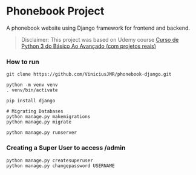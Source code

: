 # Phonebook Project
A phonebook website using Django framework for frontend and backend.

> Disclaimer: This project was based on Udemy course [Curso de Python 3 do Básico Ao Avançado (com projetos reais)
](https://www.udemy.com/course/python-3-do-zero-ao-avancado/)
 
### How to run
```shell
git clone https://github.com/ViniciusJMR/phonebook-django.git

python -m venv venv
. venv/bin/activate 

pip install django

# Migrating Databases
python manage.py makemigrations
python manage.py migrate

python manage.py runserver
```

### Creating a Super User to access /admin
```shell
python manage.py createsuperuser
python manage.py changepassword USERNAME
```